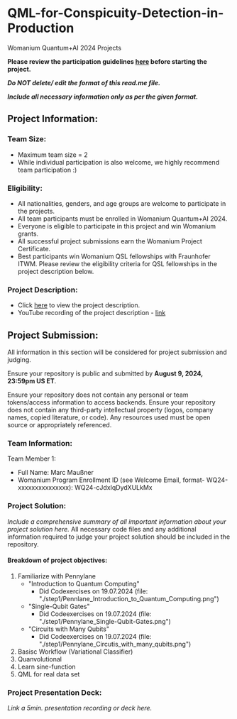 # QML-for-Conspicuity-Detection-in-Production
Womanium Quantum+AI 2024 Projects

**Please review the participation guidelines [here](https://github.com/womanium-quantum/Quantum-AI-2024) before starting the project.**

_**Do NOT delete/ edit the format of this read.me file.**_

_**Include all necessary information only as per the given format.**_

## Project Information:

### Team Size:
  - Maximum team size = 2
  - While individual participation is also welcome, we highly recommend team participation :)

### Eligibility:
  - All nationalities, genders, and age groups are welcome to participate in the projects.
  - All team participants must be enrolled in Womanium Quantum+AI 2024.
  - Everyone is eligible to participate in this project and win Womanium grants.
  - All successful project submissions earn the Womanium Project Certificate.
  - Best participants win Womanium QSL fellowships with Fraunhofer ITWM. Please review the eligibility criteria for QSL fellowships in the project description below.

### Project Description:
  - Click [here](https://drive.google.com/file/d/1AcctFeXjchtEhYzPUsHpP_b4HGlI4kq9/view?usp=sharing) to view the project description.
  - YouTube recording of the project description - [link](https://youtu.be/Ac1ihFcTRTc?si=i6AIVfQQh8ymYQYp)

## Project Submission:
All information in this section will be considered for project submission and judging.

Ensure your repository is public and submitted by **August 9, 2024, 23:59pm US ET**.

Ensure your repository does not contain any personal or team tokens/access information to access backends. Ensure your repository does not contain any third-party intellectual property (logos, company names, copied literature, or code). Any resources used must be open source or appropriately referenced.

### Team Information:
Team Member 1:
 - Full Name: Marc Maußner
 - Womanium Program Enrollment ID (see Welcome Email, format- WQ24-xxxxxxxxxxxxxxx): WQ24-cJdxIqDydXULkMx


### Project Solution:
_Include a comprehensive summary of all important information about your project solution here._
All necessary code files and any additional information required to judge your project solution should be included in the repository. 

#### Breakdown of project objectives:
  1) Familiarize with Pennylane
     - "Introduction to Quantum Computing"
       - Did Codexercises on 19.07.2024 (file: "./step1/Pennlane_Introduction_to_Quantum_Computing.png")
     - "Single-Qubit Gates"
       - Did Codeexercises on 19.07.2024 (file: "./step1/Pennylane_Single-Qubit-Gates.png")
     - "Circuits with Many Qubits"
       - Did Codeexercises on 19.07.2024 (file: "./step1/Pennylane_Circutis_with_many_qubits.png")
  2) Basisc Workflow (Variational Classifier)
  3) Quanvolutional
  4) Learn sine-function
  5) QML for real data set

### Project Presentation Deck:
_Link a 5min. presentation recording or deck here._

